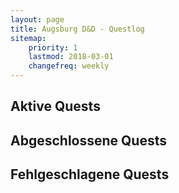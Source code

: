 ```yaml
---
layout: page
title: Augsburg D&D - Questlog
sitemap:
    priority: 1
    lastmod: 2018-03-01
    changefreq: weekly
---
```


## Aktive Quests

## Abgeschlossene Quests

## Fehlgeschlagene Quests
